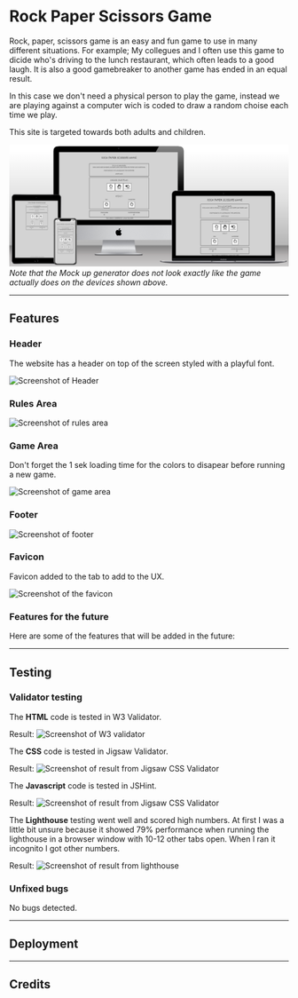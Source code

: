 # Rock Paper Scissors Game

Rock, paper, scissors game is an easy and fun game to use in many different situations. For example; My collegues and I often use this game to dicide who's driving to the lunch restaurant, which often leads to a good laugh.
It is also a good gamebreaker to another game has ended in an equal result.

In this case we don't need a physical person to play the game, instead we are playing against a computer wich is coded to draw a random choise each time we play.

This site is targeted towards both adults and children.

![Mock up of resposive design on different screen sizes](../assets/images/mock-up_generator_pp2.png)
_Note that the Mock up generator does not look exactly like the game actually does on the devices shown above._

---

## Features

### **Header**

The website has a header on top of the screen styled with a playful font.

![Screenshot of Header]()

### **Rules Area**

![Screenshot of rules area]()

### **Game Area**

Don't forget the 1 sek loading time for the colors to disapear before running a new game.

![Screenshot of game area]()

### **Footer**

![Screenshot of footer]()

### **Favicon**

Favicon added to the tab to add to the UX.

![Screenshot of the favicon]()

### **Features for the future**

Here are some of the features that will be added in the future:

---

## Testing

### **Validator testing**

The **HTML** code is tested in W3 Validator.

Result:
![Screenshot of W3 validator]()

The **CSS** code is tested in Jigsaw Validator.

Result:
![Screenshot of result from Jigsaw CSS Validator]()

The **Javascript** code is tested in JSHint.

Result:
![Screenshot of result from Jigsaw CSS Validator]()

The **Lighthouse** testing went well and scored high numbers. At first I was a little bit unsure because it showed 79% performance when running the lighthouse in a browser window with 10-12 other tabs open. When I ran it incognito I got other numbers.

Result:
![Screenshot of result from lighthouse]()

### **Unfixed bugs**

No bugs detected.

---

## **Deployment**

---

## **Credits**
